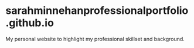 # sarahminnehanprofessionalportfolio.github.io
My personal website to highlight my professional skillset and background.
